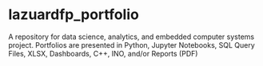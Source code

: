# lazuardfp_portfolio
 A repository for data science, analytics, and embedded computer systems project. Portfolios are presented in Python, Jupyter Notebooks, SQL Query Files, XLSX, Dashboards, C++, INO, and/or Reports (PDF)
